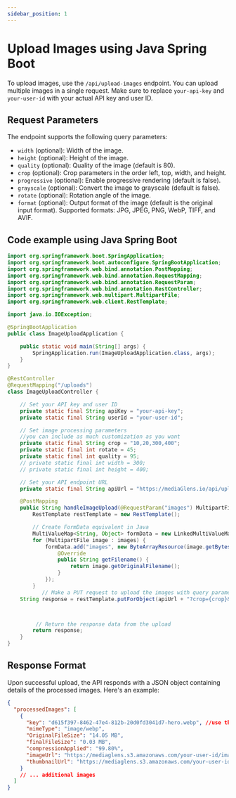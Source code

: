 ```yaml
---
sidebar_position: 1
---
```


# Upload Images using Java Spring Boot

To upload images, use the `/api/upload-images` endpoint. You can upload multiple images in a single request. Make sure to replace `your-api-key` and `your-user-id` with your actual API key and user ID.

## Request Parameters

The endpoint supports the following query parameters:

- `width` (optional): Width of the image.
- `height` (optional): Height of the image.
- `quality` (optional): Quality of the image (default is 80).
- `crop` (optional): Crop parameters in the order left, top, width, and height.
- `progressive` (optional): Enable progressive rendering (default is false).
- `grayscale` (optional): Convert the image to grayscale (default is false).
- `rotate` (optional): Rotation angle of the image.
- `format` (optional): Output format of the image (default is the original input format). Supported formats: JPG, JPEG, PNG, WebP, TIFF, and AVIF.

## Code example using Java Spring Boot

```Java title="upload images"
import org.springframework.boot.SpringApplication;
import org.springframework.boot.autoconfigure.SpringBootApplication;
import org.springframework.web.bind.annotation.PostMapping;
import org.springframework.web.bind.annotation.RequestMapping;
import org.springframework.web.bind.annotation.RequestParam;
import org.springframework.web.bind.annotation.RestController;
import org.springframework.web.multipart.MultipartFile;
import org.springframework.web.client.RestTemplate;

import java.io.IOException;

@SpringBootApplication
public class ImageUploadApplication {

    public static void main(String[] args) {
        SpringApplication.run(ImageUploadApplication.class, args);
    }
}

@RestController
@RequestMapping("/uploads")
class ImageUploadController {

    // Set your API key and user ID
    private static final String apiKey = "your-api-key";
    private static final String userId = "your-user-id";

    // Set image processing parameters
    //you can include as much customization as you want
    private static final String crop = "10,20,300,400";
    private static final int rotate = 45;
    private static final int quality = 95;
    // private static final int width = 300;
    // private static final int height = 400;

    // Set your API endpoint URL
    private static final String apiUrl = "https://mediaGlens.io/api/upload-images";

    @PostMapping
    public String handleImageUpload(@RequestParam("images") MultipartFile[] images) throws IOException {
        RestTemplate restTemplate = new RestTemplate();

        // Create FormData equivalent in Java
        MultiValueMap<String, Object> formData = new LinkedMultiValueMap<>();
        for (MultipartFile image : images) {
            formData.add("images", new ByteArrayResource(image.getBytes()) {
                @Override
                public String getFilename() {
                    return image.getOriginalFilename();
                }
            });
        }
           // Make a PUT request to upload the images with query parameters
    String response = restTemplate.putForObject(apiUrl + "?crop={crop}&rotate={rotate}&quality={quality}", formData, String.class, apiKey, userId, crop, rotate, quality);



         // Return the response data from the upload
        return response;
    }
}

```

## Response Format

Upon successful upload, the API responds with a JSON object containing details of the processed images. Here's an example:

```json title="result"
{
  "processedImages": [
    {
      "key": "d615f397-8462-47e4-812b-20d0fd3041d7-hero.webp", //use this key to delete later
      "mimeType": "image/webp",
      "OriginalFileSize": "14.05 MB",
      "finalFileSize": "0.03 MB",
      "compressionApplied": "99.80%",
      "imageUrl": "https://mediaglens.s3.amazonaws.com/your-user-id/images/d615f397-8462-47e4-812b-20d0fd3041d7-hero.webp",
      "thumbnailUrl": "https://mediaglens.s3.amazonaws.com/your-user-id/images/thumbnails/d615f397-8462-47e4-812b-20d0fd3041d7-hero.webp"
    }
    // ... additional images
  ]
}
```
